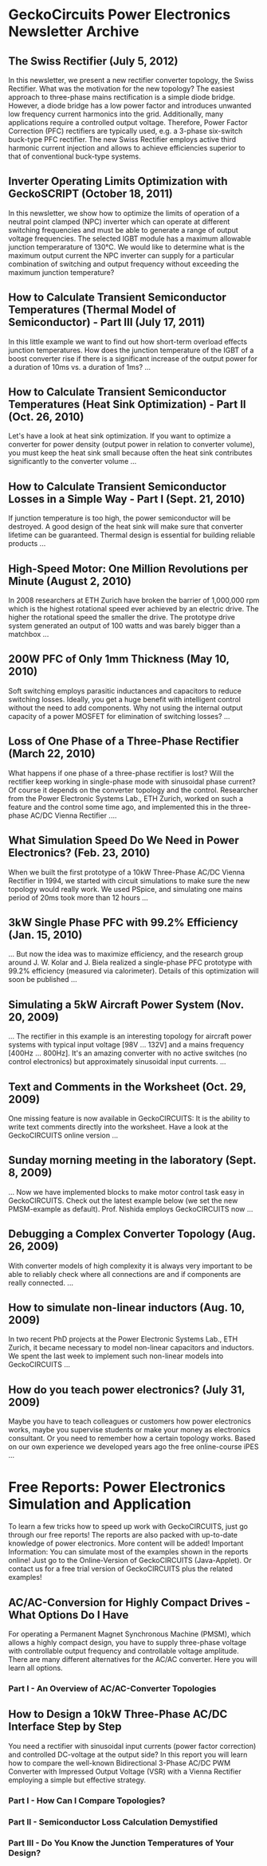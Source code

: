 
# GeckoCircuits Power Electronics Newsletter Archive

## The Swiss Rectifier (July 5, 2012)

In this newsletter, we present a new rectifier converter topology, the Swiss Rectifier. What was the motivation for the new topology? The easiest approach to three-phase mains rectification is a simple diode bridge. However, a diode bridge has a low power factor and introduces unwanted low frequency current harmonics into the grid. Additionally, many applications require a controlled output voltage. Therefore, Power Factor Correction (PFC) rectifiers are typically used, e.g. a 3-phase six-switch buck-type PFC rectifier. The new Swiss Rectifier employs active third harmonic current injection and allows to achieve efficiencies superior to that of conventional buck-type systems.

## Inverter Operating Limits Optimization with GeckoSCRIPT (October 18, 2011)

In this newsletter, we show how to optimize the limits of operation of a neutral point clamped (NPC) inverter which can operate at different switching frequencies and must be able to generate a range of output voltage frequencies. The selected IGBT module has a maximum allowable junction temperarature of 130°C. We would like to determine what is the maximum output current the NPC inverter can supply for a particular combination of switching and output frequency without exceeding the maximum junction temperature?

## How to Calculate Transient Semiconductor Temperatures (Thermal Model of Semiconductor) - Part III (July 17, 2011)

In this little example we want to find out how short-term overload effects junction temperatures. How does the junction temperature of the IGBT of a boost converter rise if there is a significant increase of the output power for a duration of 10ms vs. a duration of 1ms? ...

## How to Calculate Transient Semiconductor Temperatures (Heat Sink Optimization) - Part II (Oct. 26, 2010)

Let's have a look at heat sink optimization. If you want to optimize a converter for power density (output power in relation to converter volume), you must keep the heat sink small because often the heat sink contributes significantly to the converter volume ...

## How to Calculate Transient Semiconductor Losses in a Simple Way - Part I (Sept. 21, 2010)

If junction temperature is too high, the power semiconductor will be destroyed. A good design of the heat sink will make sure that converter lifetime can be guaranteed. Thermal design is essential for building reliable products ...

## High-Speed Motor: One Million Revolutions per Minute (August 2, 2010)

In 2008 researchers at ETH Zurich have broken the barrier of 1,000,000 rpm which is the highest rotational speed ever achieved by an electric drive. The higher the rotational speed the smaller the drive. The prototype drive system generated an output of 100 watts and was barely bigger than a matchbox ...

## 200W PFC of Only 1mm Thickness (May 10, 2010)

Soft switching employs parasitic inductances and capacitors to reduce switching losses. Ideally, you get a huge benefit with intelligent control without the need to add components. Why not using the internal output capacity of a power MOSFET for elimination of switching losses? ...

## Loss of One Phase of a Three-Phase Rectifier (March 22, 2010)

What happens if one phase of a three-phase rectifier is lost? Will the rectifier keep working in single-phase mode with sinusoidal phase current? Of course it depends on the converter topology and the control. Researcher from the Power Electronic Systems Lab., ETH Zurich, worked on such a feature and the control some time ago, and implemented this in the three-phase AC/DC Vienna Rectifier ....

## What Simulation Speed Do We Need in Power Electronics? (Feb. 23, 2010)

When we built the first prototype of a 10kW Three-Phase AC/DC Vienna Rectifier in 1994, we started with circuit simulations to make sure the new topology would really work. We used PSpice, and simulating one mains period of 20ms took more than 12 hours ...

## 3kW Single Phase PFC with 99.2% Efficiency (Jan. 15, 2010)

... But now the idea was to maximize efficiency, and the research group around J. W. Kolar and J. Biela realized a single-phase PFC prototype with 99.2% efficiency (measured via calorimeter). Details of this optimization will soon be published ...

## Simulating a 5kW Aircraft Power System (Nov. 20, 2009)

... The rectifier in this example is an interesting topology for aircraft power systems with typical input voltage [98V ... 132V] and a mains frequency [400Hz ... 800Hz]. It's an amazing converter with no active switches (no control electronics) but approximately sinusoidal input currents. ...

## Text and Comments in the Worksheet (Oct. 29, 2009)

One missing feature is now available in GeckoCIRCUITS: It is the ability to write text comments directly into the worksheet. Have a look at the GeckoCIRCUITS online version ...

## Sunday morning meeting in the laboratory (Sept. 8, 2009)

... Now we have implemented blocks to make motor control task easy in GeckoCIRCUITS. Check out the latest example below (we set the new PMSM-example as default). Prof. Nishida employs GeckoCIRCUITS now ...

## Debugging a Complex Converter Topology (Aug. 26, 2009)

With converter models of high complexity it is always very important to be able to reliably check where all connections are and if components are really connected. ...

## How to simulate non-linear inductors (Aug. 10, 2009)

In two recent PhD projects at the Power Electronic Systems Lab., ETH Zurich, it became necessary to model non-linear capacitors and inductors. We spent the last week to implement such non-linear models into GeckoCIRCUITS ...

## How do you teach power electronics? (July 31, 2009)

Maybe you have to teach colleagues or customers how power electronics works, maybe you supervise students or make your money as electronics consultant. Or you need to remember how a certain topology works. Based on our own experience we developed years ago the free online-course iPES ...

# Free Reports: Power Electronics Simulation and Application

To learn a few tricks how to speed up work with GeckoCIRCUITS, just go through our free reports! The reports are also packed with up-to-date knowledge of power electronics. More content will be added!
Important Information:
You can simulate most of the examples shown in the reports online! Just go to the Online-Version of GeckoCIRCUITS (Java-Applet). Or contact us for a free trial version of GeckoCIRCUITS plus the related examples!

## AC/AC-Conversion for Highly Compact Drives - What Options Do I Have

For operating a Permanent Magnet Synchronous Machine (PMSM), which allows a highly compact design, you have to supply three-phase voltage with controllable output frequency and controllable voltage amplitude. There are many different alternatives for the AC/AC converter. Here you will learn all options.

### Part I - An Overview of AC/AC-Converter Topologies

## How to Design a 10kW Three-Phase AC/DC Interface Step by Step
You need a rectifier with sinusoidal input currents (power factor correction) and controlled DC-voltage at the output side? In this report you will learn how to compare the well-known Bidirectional 3-Phase AC/DC PWM Converter with Impressed Output Voltage (VSR) with a Vienna Rectifier employing a simple but effective strategy.

### Part I - How Can I Compare Topologies?
### Part II - Semiconductor Loss Calculation Demystified
### Part III - Do You Know the Junction Temperatures of Your Design?
